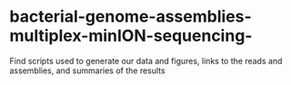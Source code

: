 # bacterial-genome-assemblies-multiplex-minION-sequencing-
Find scripts used to generate our data and figures, links to the reads and assemblies, and summaries of the results
